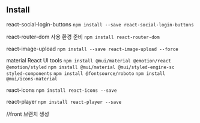 ## Install

react-social-login-buttons
`npm install --save react-social-login-buttons`

react-router-dom 사용 환경 준비
`npm install react-router-dom`

react-image-upload
`npm install --save react-image-upload --force`

material React UI tools
`npm install @mui/material @emotion/react @emotion/styled`
`npm install @mui/material @mui/styled-engine-sc styled-components`
`npm install @fontsource/roboto`
`npm install @mui/icons-material`

react-icons
`npm install react-icons --save`

react-player
`npm install react-player --save`

//front 브랜치 생성
